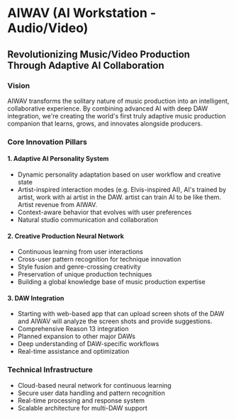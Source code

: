 # AIWAV (AI Workstation - Audio/Video)
## Revolutionizing Music/Video Production Through Adaptive AI Collaboration

### Vision
AIWAV transforms the solitary nature of music production into an intelligent, collaborative experience. By combining advanced AI with deep DAW integration, we're creating the world's first truly adaptive music production companion that learns, grows, and innovates alongside producers.

### Core Innovation Pillars

#### 1. Adaptive AI Personality System  
- Dynamic personality adaptation based on user workflow and creative state
- Artist-inspired interaction modes (e.g. Elvis-inspired AI), AI's trained by artist, work with ai artist in the DAW. artist can train AI to be like them. Artist revenue from AIWAV.
- Context-aware behavior that evolves with user preferences
- Natural studio communication and collaboration

#### 2. Creative Production Neural Network
- Continuous learning from user interactions  
- Cross-user pattern recognition for technique innovation
- Style fusion and genre-crossing creativity
- Preservation of unique production techniques
- Building a global knowledge base of music production expertise

#### 3. DAW Integration
- Starting with web-based app that can upload screen shots of the DAW and AIWAV will analyze the screen shots and provide suggestions.
- Comprehensive Reason 13 integration
- Planned expansion to other major DAWs
- Deep understanding of DAW-specific workflows
- Real-time assistance and optimization


### Technical Infrastructure
- Cloud-based neural network for continuous learning
- Secure user data handling and pattern recognition
- Real-time processing and response system
- Scalable architecture for multi-DAW support

